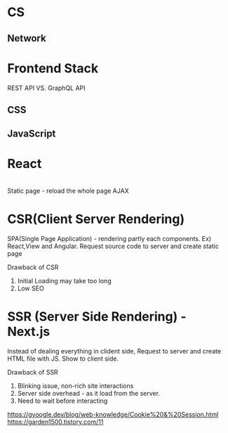 # CS

## Network


# Frontend Stack

REST API VS. GraphQL API


## CSS

## JavaScript

# React

<br/>
Static page - reload the whole page 
AJAX 

# CSR(Client Server Rendering) 
SPA(Single Page Application) - rendering partly each components. Ex) React,View and Angular.
Request source code to server and create static page 

Drawback of CSR
1. Initial Loading may take too long 
2. Low SEO


# SSR (Server Side Rendering) - Next.js
Instead of dealing everything in clident side, Request to server and create HTML file with JS.
Show to client side.

Drawback of SSR
1. Blinking issue, non-rich site interactions 
2. Server side overhead - as it load from the server.
3. Need to wait before interacting 




https://gyoogle.dev/blog/web-knowledge/Cookie%20&%20Session.html
https://garden1500.tistory.com/11
